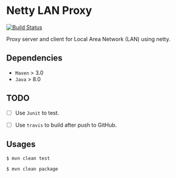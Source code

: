 # Netty LAN Proxy

[![Build Status](https://travis-ci.org/ZiheLiu/JavaMavenTeamplate.svg?branch=master)](https://travis-ci.org/ZiheLiu/JavaMavenTeamplate)

Proxy server and client for Local Area Network (LAN) using netty.



## Dependencies

- `Maven` > 3.0
- `Java` > 8.0


## TODO

- [ ] Use `Junit` to test.
- [ ] Use `travis` to build after push to GitHub.


## Usages

```shell
$ mvn clean test

$ mvn clean package
```
